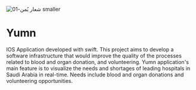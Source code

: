 ![شعار يُمن-01 smaller](https://user-images.githubusercontent.com/53663822/168014134-881a3ea1-e5fe-46de-970b-66befde1f35f.png)

# Yumn
IOS Application developed with swift. This project aims to develop a software infrastructure that would improve the quality of the processes related to blood and organ donation, and volunteering. Yumn application's main feature is to visualize the needs and shortages of leading hospitals in Saudi Arabia in real-time. Needs include blood and organ donations and volunteering opportunities. 


